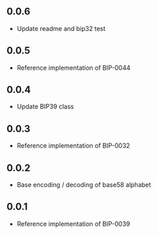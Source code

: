 ## 0.0.6

* Update readme and bip32 test

## 0.0.5

* Reference implementation of BIP-0044

## 0.0.4

* Update BIP39 class

## 0.0.3

* Reference implementation of BIP-0032

## 0.0.2

* Base encoding / decoding of base58 alphabet

## 0.0.1

* Reference implementation of BIP-0039
